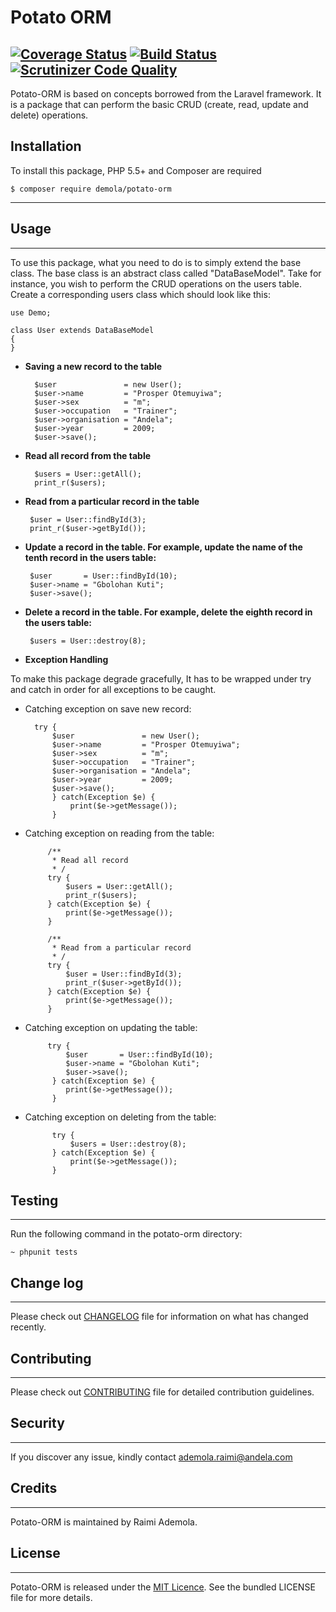 **Potato ORM**
================
[![Coverage Status](https://coveralls.io/repos/github/andela-araimi/potato-orm/badge.svg?branch=master)](https://coveralls.io/github/andela-araimi/potato-orm?branch=master) [![Build Status](https://travis-ci.org/andela-araimi/potato-orm.svg?branch=master)](https://travis-ci.org/andela-araimi/potato-orm) [![Scrutinizer Code Quality](https://scrutinizer-ci.com/g/andela-araimi/potato-orm/badges/quality-score.png?b=master)](https://scrutinizer-ci.com/g/andela-araimi/potato-orm/?branch=master)
----------
Potato-ORM is based on concepts borrowed from the Laravel framework. It is a package that can perform the basic CRUD (create, read, update and delete) operations.

**Installation**
-------
To install this package, PHP 5.5+ and Composer are required

  `$ composer require demola/potato-orm`

----------
**Usage**
-----
----------
To use this package, what you need to do is to simply extend the base class. The base class is an abstract class called "DataBaseModel". Take for instance, you wish to perform the CRUD operations on the users table. Create a corresponding users class which should look like this:

    
    use Demo;
    
    class User extends DataBaseModel
    {
    }

 - **Saving a new record to the table**

         $user               = new User();
         $user->name         = "Prosper Otemuyiwa";
         $user->sex          = "m";   
         $user->occupation   = "Trainer";
         $user->organisation = "Andela";
         $user->year         = 2009;
         $user->save();  

 - **Read all record from the table**
 

         $users = User::getAll();
         print_r($users);

 - **Read from a particular record in the table**

        $user = User::findById(3);
        print_r($user->getById());


 - **Update a record in the table. For example, update the name of the tenth record in the users table:**
 
        $user       = User::findById(10);
        $user->name = "Gbolohan Kuti";
        $user->save();

 - **Delete a record in the table. For example, delete the eighth record in the users table:**
 

        $users = User::destroy(8);

 - **Exception Handling**

To make this package degrade gracefully, It has to be wrapped under try and catch in order for all exceptions to be caught. 

    
 - Catching exception on save new record:

           
         try {
             $user               = new User();
             $user->name         = "Prosper Otemuyiwa";
             $user->sex          = "m";   
             $user->occupation   = "Trainer";
             $user->organisation = "Andela";
             $user->year         = 2009;
             $user->save(); 
             } catch(Exception $e) {
                 print($e->getMessage());
             } 
   

 - Catching exception on reading from the table:

    
            /**
             * Read all record
             * / 
            try {
                $users = User::getAll();
                print_r($users);
            } catch(Exception $e) {
                print($e->getMessage());
            } 
            
            /**
             * Read from a particular record
             * / 
            try {
                $user = User::findById(3);
                print_r($user->getById());
            } catch(Exception $e) {
                print($e->getMessage());
            } 

 

 - Catching exception on updating the table:

            try {
                $user       = User::findById(10);
                $user->name = "Gbolohan Kuti";
                $user->save();
             } catch(Exception $e) {
                print($e->getMessage());
             } 

 - Catching exception on deleting from the table:
    
             try {
                 $users = User::destroy(8);
             } catch(Exception $e) {
                 print($e->getMessage());
             } 

**Testing**
-------
----------


Run the following command in the potato-orm directory:

    ~ phpunit tests


**Change log**
----------


----------


Please check out [CHANGELOG](https://github.com/andela-araimi/potato-orm/blob/master/CHANGELOG.md) file for information on what has changed recently.

**Contributing**
------------


----------


Please check out [CONTRIBUTING](https://github.com/andela-araimi/potato-orm/blob/master/CONTRIBUTING.md) file for detailed contribution guidelines.

**Security**
--------


----------
If you discover any issue, kindly contact ademola.raimi@andela.com

**Credits**
-------


----------


Potato-ORM is maintained by Raimi Ademola.

**License**
-------


----------


Potato-ORM is released under the [MIT Licence](https://github.com/andela-araimi/potato-orm/blob/master/LICENSE.md). See the bundled LICENSE file for more details.

